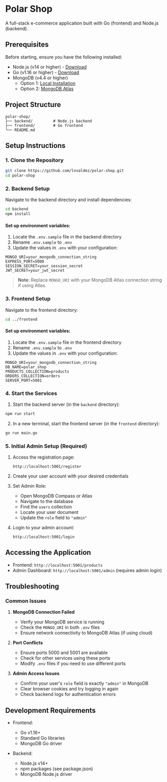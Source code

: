 # Polar Shop

A full-stack e-commerce application built with Go (frontend) and Node.js (backend).

## Prerequisites

Before starting, ensure you have the following installed:

- Node.js (v14 or higher) - [Download](https://nodejs.org/)
- Go (v1.16 or higher) - [Download](https://golang.org/dl/)
- MongoDB (v4.4 or higher)
  - Option 1: [Local Installation](https://docs.mongodb.com/manual/installation/)
  - Option 2: [MongoDB Atlas](https://www.mongodb.com/cloud/atlas/register)

## Project Structure

```
polar-shop/
├── backend/         # Node.js backend
├── frontend/        # Go frontend
└── README.md
```

## Setup Instructions

### 1. Clone the Repository

```bash
git clone https://github.com/lnvaldez/polar-shop.git
cd polar-shop
```

### 2. Backend Setup

Navigate to the backend directory and install dependencies:

```bash
cd backend
npm install
```

#### Set up environment variables:

1. Locate the `.env.sample` file in the backend directory
2. Rename `.env.sample` to `.env`
3. Update the values in `.env` with your configuration:

```env
MONGO_URI=your_mongodb_connection_string
EXPRESS_PORT=5000
SESSION_SECRET=your_session_secret
JWT_SECRET=your_jwt_secret
```

> **Note**: Replace `MONGO_URI` with your MongoDB Atlas connection string if using Atlas.

### 3. Frontend Setup

Navigate to the frontend directory:

```bash
cd ../frontend
```

#### Set up environment variables:

1. Locate the `.env.sample` file in the frontend directory
2. Rename `.env.sample` to `.env`
3. Update the values in `.env` with your configuration:

```env
MONGO_URI=your_mongodb_connection_string
DB_NAME=polar_shop
PRODUCTS_COLLECTION=products
ORDERS_COLLECTION=orders
SERVER_PORT=5001
```

### 4. Start the Services

1. Start the backend server (in the `backend` directory):

```bash
npm run start
```

2. In a new terminal, start the frontend server (in the `frontend` directory):

```bash
go run main.go
```

### 5. Initial Admin Setup (Required)

1. Access the registration page:

   ```
   http://localhost:5001/register
   ```

2. Create your user account with your desired credentials

3. Set Admin Role:

   - Open MongoDB Compass or Atlas
   - Navigate to the database
   - Find the `users` collection
   - Locate your user document
   - Update the `role` field to `"admin"`

4. Login to your admin account:
   ```
   http://localhost:5001/login
   ```

## Accessing the Application

- Frontend: `http://localhost:5001/products`
- Admin Dashboard: `http://localhost:5001/admin` (requires admin login)

## Troubleshooting

### Common Issues

1. **MongoDB Connection Failed**

   - Verify your MongoDB service is running
   - Check the `MONGO_URI` in both `.env` files
   - Ensure network connectivity to MongoDB Atlas (if using cloud)

2. **Port Conflicts**

   - Ensure ports 5000 and 5001 are available
   - Check for other services using these ports
   - Modify `.env` files if you need to use different ports

3. **Admin Access Issues**
   - Confirm your user's `role` field is exactly `"admin"` in MongoDB
   - Clear browser cookies and try logging in again
   - Check backend logs for authentication errors

## Development Requirements

- Frontend:

  - Go v1.16+
  - Standard Go libraries
  - MongoDB Go driver

- Backend:
  - Node.js v14+
  - npm packages (see package.json)
  - MongoDB Node.js driver
